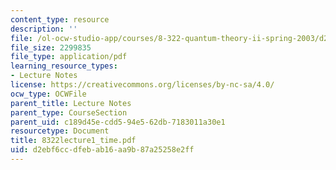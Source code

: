 ```yaml
---
content_type: resource
description: ''
file: /ol-ocw-studio-app/courses/8-322-quantum-theory-ii-spring-2003/d2ebf6ccdfebab16aa9b87a25258e2ff_8322lecture1_time.pdf
file_size: 2299835
file_type: application/pdf
learning_resource_types:
- Lecture Notes
license: https://creativecommons.org/licenses/by-nc-sa/4.0/
ocw_type: OCWFile
parent_title: Lecture Notes
parent_type: CourseSection
parent_uid: c189d45e-cdd5-94e5-62db-7183011a30e1
resourcetype: Document
title: 8322lecture1_time.pdf
uid: d2ebf6cc-dfeb-ab16-aa9b-87a25258e2ff
---
```

